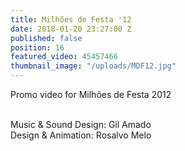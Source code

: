 ```yaml
---
title: Milhões de Festa '12
date: 2018-01-20 23:27:00 Z
published: false
position: 16
featured_video: 45457466
thumbnail_image: "/uploads/MDF12.jpg"
---
```


Promo video for Milhões de Festa 2012<br>

<br>Music & Sound Design: Gil Amado<br>
Design & Animation: Rosalvo Melo<br>
